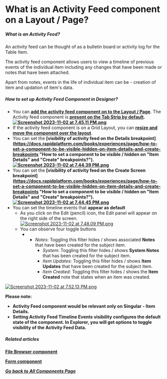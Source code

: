 # What is an Activity Feed component on a Layout / Page?

##### **What is an Activity Feed?**

An activity feed can be thought of as a bulletin board or activity log for the Table Item.

The activity feed component allows users to view a timeline of previous events of the individual item including any changes that have been made or notes that have been attached.

Apart from notes, events in the life of individual item can be - creation of item and updation of item's data.

##### **How to set up Activity Feed Component in Designer?**

- You can [**add the activity feed component on to the Layout / Page**](https://docs.rapidplatform.com/books/experiences/page/how-to-add-a-component-to-a-layout-page "How to add a component to a Layout / Page?"). The Activity feed component is **[present on the Tab Strip by default](https://docs.rapidplatform.com/books/experiences/page/how-to-configure-item-details-and-item-creation "How to configure Item Details and Item Creation?").  [![Screenshot 2023-11-02 at 7.45.11 PM.png](https://docs.rapidplatform.com/uploads/images/gallery/2023-11/scaled-1680-/bF83rjK9og7T8AQa-screenshot-2023-11-02-at-7-45-11-pm.png)](https://docs.rapidplatform.com/uploads/images/gallery/2023-11/bF83rjK9og7T8AQa-screenshot-2023-11-02-at-7-45-11-pm.png)**
- If the activity feed component is on a Grid Layout, you can [**resize and move the component over the layout**](https://docs.rapidplatform.com/books/experiences/page/how-to-arrange-a-component-on-grid-layout "How to arrange a component on Grid layout?").
- You can set the **[visibility of activity feed on the Details breakpoint](https://docs.rapidplatform.com/books/experiences/page/how-to-set-a-component-to-be-visible-hidden-on-item-details-and-create-breakpoints "How to set a component to be visible / hidden on "Item Details" and "Create" breakpoints?").   
    [![Screenshot 2023-11-02 at 7.44.39 PM.png](https://docs.rapidplatform.com/uploads/images/gallery/2023-11/scaled-1680-/jgVWsnTscxdJGExY-screenshot-2023-11-02-at-7-44-39-pm.png)](https://docs.rapidplatform.com/uploads/images/gallery/2023-11/jgVWsnTscxdJGExY-screenshot-2023-11-02-at-7-44-39-pm.png)**
- You can set the **[visibility of activity feed on the Create Screen breakpoint](https://docs.rapidplatform.com/books/experiences/page/how-to-set-a-component-to-be-visible-hidden-on-item-details-and-create-breakpoints "How to set a component to be visible / hidden on "Item Details" and "Create" breakpoints?").   
    [![Screenshot 2023-11-02 at 7.44.45 PM.png](https://docs.rapidplatform.com/uploads/images/gallery/2023-11/scaled-1680-/Zj6Mp5TcvGWBbKoY-screenshot-2023-11-02-at-7-44-45-pm.png)](https://docs.rapidplatform.com/uploads/images/gallery/2023-11/Zj6Mp5TcvGWBbKoY-screenshot-2023-11-02-at-7-44-45-pm.png)**
- You can set the timeline events that **appear as default** 
    - As you click on the Edit (pencil) icon, the Edit panel will appear on the right side of the screen. [![Screenshot 2023-11-02 at 7.48.09 PM.png](https://docs.rapidplatform.com/uploads/images/gallery/2023-11/scaled-1680-/chPUMEnrywtVWD2h-screenshot-2023-11-02-at-7-48-09-pm.png)](https://docs.rapidplatform.com/uploads/images/gallery/2023-11/chPUMEnrywtVWD2h-screenshot-2023-11-02-at-7-48-09-pm.png)
    - You can observe four toggle buttons 
        - - *Notes*: Toggling this filter hides / shows associated **Notes** that have been created for the subject item.
            - *System*: Toggling this filter hides / shows **System Notes** that has been created for the subject item.
            - *Item Updates*: Toggling this filter hides / shows **Item Updates** that have been created for the subject item.
            - *Item Created*: Toggling this filter hides / shows the **Item Created** note that states when an item was created.

[![Screenshot 2023-11-02 at 7.52.13 PM.png](https://docs.rapidplatform.com/uploads/images/gallery/2023-11/scaled-1680-/nqgxyW5wb9HB5uZK-screenshot-2023-11-02-at-7-52-13-pm.png)](https://docs.rapidplatform.com/uploads/images/gallery/2023-11/nqgxyW5wb9HB5uZK-screenshot-2023-11-02-at-7-52-13-pm.png)

**Please note:**

- **Activity Feed component would be relevant only on Singular - Item Details.**
- **Setting Activity Feed Timeline Events visibility configures the default state of the component. In Explorer, you will get options to toggle visibility of the Activity Feed Data.**

##### **Related articles**

[**File Browser component**](https://docs.rapidplatform.com/books/experiences/page/what-is-a-file-browser-component-on-a-layout-page "What is a File Browser component on a Layout / Page?")

[**Form component**](https://docs.rapidplatform.com/books/experiences/page/what-is-a-form-component-on-a-layout-page "What is a Form Component on a Layout / Page?")

*[**Go back to All Components Page**](https://docs.rapidplatform.com/books/experiences/page/what-are-the-available-components-for-pages)*